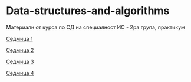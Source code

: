 # Data-structures-and-algorithms
Материали от курса по СД на специалност ИС - 2ра група, практикум

[Седмица 1](https://github.com/AleksandrinaKovachka/Data-structures-and-algorithms/tree/main/Week01)

[Седмица 2](https://github.com/AleksandrinaKovachka/Data-structures-and-algorithms/tree/main/Week02)

[Седмица 3](https://github.com/AleksandrinaKovachka/Data-structures-and-algorithms/tree/main/Week03)

[Седмица 4](https://github.com/AleksandrinaKovachka/Data-structures-and-algorithms/tree/main/Week04)
